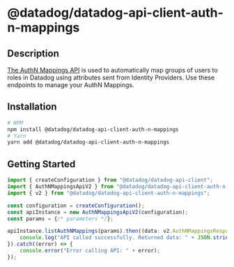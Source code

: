 # @datadog/datadog-api-client-auth-n-mappings

## Description

[The AuthN Mappings API](https://docs.datadoghq.com/account_management/authn_mapping/?tab=example)
is used to automatically map groups of users to roles in Datadog using attributes
sent from Identity Providers. Use these endpoints to manage your AuthN Mappings.

## Installation

```sh
# NPM
npm install @datadog/datadog-api-client-auth-n-mappings
# Yarn
yarn add @datadog/datadog-api-client-auth-n-mappings
```

## Getting Started
```ts
import { createConfiguration } from "@datadog/datadog-api-client";
import { AuthNMappingsApiV2 } from "@datadog/datadog-api-client-auth-n-mappings";
import { v2 } from "@datadog/datadog-api-client-auth-n-mappings";

const configuration = createConfiguration();
const apiInstance = new AuthNMappingsApiV2(configuration);
const params = {/* parameters */};

apiInstance.listAuthNMappings(params).then((data: v2.AuthNMappingsResponse) => {
    console.log("API called successfully. Returned data: " + JSON.stringify(data));
}).catch((error) => {
    console.error("Error calling API: " + error);
});
```
